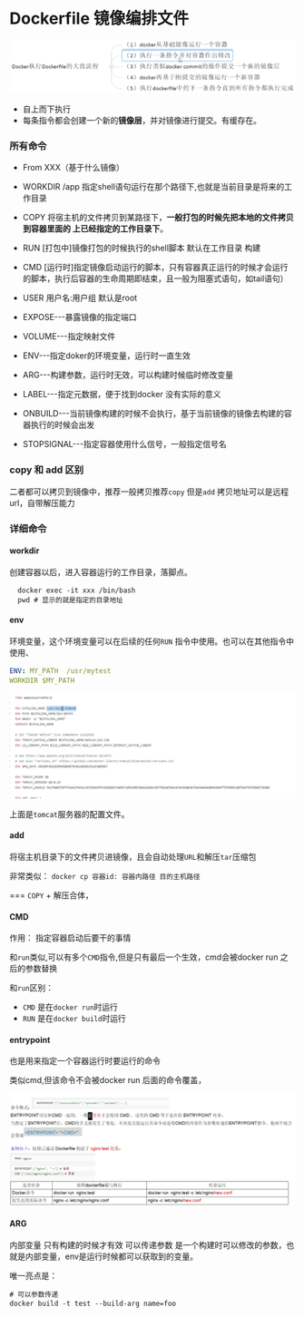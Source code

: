 
# Dockerfile 镜像编排文件
 ![](2022-09-24-07-38-59.png)
 - 自上而下执行
 - 每条指令都会创建一个新的**镜像层**，并对镜像进行提交。有缓存在。
  
### 所有命令  

- From XXX（基于什么镜像）
- WORKDIR /app 指定shell语句运行在那个路径下,也就是当前目录是将来的工作目录

- COPY 将宿主机的文件拷贝到某路径下，**一般打包的时候先把本地的文件拷贝到容器里面的 上已经指定的工作目录下**。
- RUN [打包中]镜像打包的时候执行的shell脚本 默认在工作目录  构建
- CMD [运行时]指定镜像启动运行的脚本，只有容器真正运行的时候才会运行的脚本，执行后容器的生命周期即结束，且一般为阻塞式语句，如tail语句）
- USER  用户名:用户组 默认是root

- EXPOSE---暴露镜像的指定端口
- VOLUME---指定映射文件
- ENV---指定doker的环境变量，运行时一直生效
- ARG---构建参数，运行时无效，可以构建时候临时修改变量
- LABEL---指定元数据，便于找到docker 没有实际的意义
- ONBUILD---当前镜像构建的时候不会执行，基于当前镜像的镜像去构建的容器执行的时候会出发
- STOPSIGNAL---指定容器使用什么信号，一般指定信号名


### copy 和 add 区别

二者都可以拷贝到镜像中，推荐一般拷贝推荐`copy`
但是`add` 拷贝地址可以是远程url，自带解压能力



### 详细命令


 #### workdir
 创建容器以后，进入容器运行的工作目录，落脚点。
 ```Dockfile
   docker exec -it xxx /bin/bash
   pwd # 显示的就是指定的目录地址 
 ```


#### env
环境变量，这个环境变量可以在后续的任何`RUN` 指令中使用。也可以在其他指令中使用、

```yml
ENV: MY_PATH  /usr/mytest
WORKDIR $MY_PATH
```
![](2022-09-24-07-51-09.png)

上面是`tomcat`服务器的配置文件。


#### add

将宿主机目录下的文件拷贝进镜像，且会自动处理`URL`和解压`tar`压缩包

非常类似： `docker cp 容器id: 容器内路径 目的主机路径`

=== `COPY` + 解压合体，


#### CMD
作用： 指定容器启动后要干的事情

和`run`类似,可以有多个`CMD`指令,但是只有最后一个生效，cmd会被docker run 之后的参数替换

和`run`区别：
 - `CMD` 是在`docker run`时运行
 - `RUN` 是在`docker build`时运行


#### entrypoint
也是用来指定一个容器运行时要运行的命令

类似cmd,但该命令不会被docker run 后面的命令覆盖，

![](2022-09-24-08-07-18.png)

#### ARG
内部变量 只有构建的时候才有效   可以传递参数  是一个构建时可以修改的参数，也就是内部变量，env是运行时候都可以获取到的变量。

唯一亮点是：

```
# 可以参数传递
docker build -t test --build-arg name=foo
```